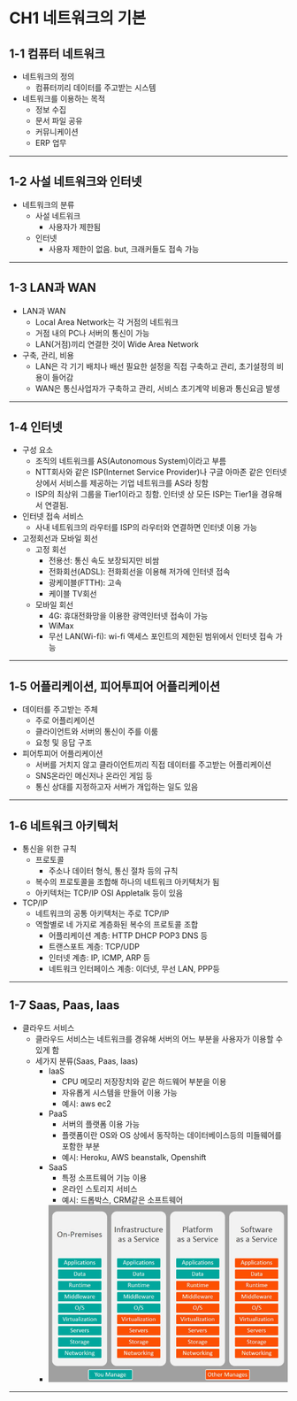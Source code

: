 # CH1 네트워크의 기본

## 1-1 컴퓨터 네트워크

- 네트워크의 정의
  - 컴퓨터끼리 데이터를 주고받는 시스템
- 네트워크를 이용하는 목적
  - 정보 수집
  - 문서 파일 공유
  - 커뮤니케이션
  - ERP 업무

---

## 1-2 사설 네트워크와 인터넷

- 네트워크의 분류
  - 사설 네트워크
    - 사용자가 제한됨
  - 인터넷
    - 사용자 제한이 없음. but, 크래커들도 접속 가능

---

## 1-3 LAN과 WAN

- LAN과 WAN
  - Local Area Network는 각 거점의 네트워크
  - 거점 내의 PC나 서버의 통신이 가능
  - LAN(거점)끼리 연결한 것이 Wide Area Network
- 구축, 관리, 비용
  - LAN은 각 기기 배치나 배선 필요한 설정을 직접 구축하고 관리, 초기설정의 비용이 들어감
  - WAN은 통신사업자가 구축하고 관리, 서비스 초기계약 비용과 통신요금 발생

---

## 1-4 인터넷

- 구성 요소
  - 조직의 네트워크를 AS(Autonomous System)이라고 부름
  - NTT회사와 같은 ISP(Internet Service Provider)나 구글 아마존 같은 인터넷 상에서 서비스를 제공하는 기업 네트워크를 AS라 칭함
  - ISP의 최상위 그룹을 Tier1이라고 칭함. 인터넷 상 모든 ISP는 Tier1을 경유해서 연결됨.
- 인터넷 접속 서비스
  - 사내 네트워크의 라우터를 ISP의 라우터와 연결하면 인터넷 이용 가능
- 고정회선과 모바일 회선
  - 고정 회선
    - 전용선: 통신 속도 보장되지만 비쌈
    - 전화회선(ADSL): 전화회선을 이용해 저가에 인터넷 접속
    - 광케이블(FTTH): 고속
    - 케이블 TV회선
  - 모바일 회선
    - 4G: 휴대전화망을 이용한 광역인터넷 접속이 가능
    - WiMax
    - 무선 LAN(Wi-fi): wi-fi 액세스 포인트의 제한된 범위에서 인터넷 접속 가능

---

## 1-5 어플리케이션, 피어투피어 어플리케이션

- 데이터를 주고받는 주체
  - 주로 어플리케이션
  - 클라이언트와 서버의 통신이 주를 이룸
  - 요청 및 응답 구조
- 피어투피어 어플리케이션
  - 서버를 거치지 않고 클라이언트끼리 직접 데이터를 주고받는 어플리케이션
  - SNS온라인 메신저나 온라인 게임 등
  - 통신 상대를 지정하고자 서버가 개입하는 일도 있음

---

## 1-6 네트워크 아키텍처

- 통신을 위한 규칙
  - 프로토콜
    - 주소나 데이터 형식, 통신 절차 등의 규칙
  - 복수의 프로토콜을 조합해 하나의 네트워크 아키텍처가 됨
  - 아키텍처는 TCP/IP OSI Appletalk 등이 있음
- TCP/IP
  - 네트워크의 공통 아키텍처는 주로 TCP/IP
  - 역할별로 네 가지로 계층화된 복수의 프로토콜 조합
    - 어플리케이션 계층: HTTP DHCP POP3 DNS 등
    - 트랜스포트 계층: TCP/UDP
    - 인터넷 계층: IP, ICMP, ARP 등
    - 네트워크 인터페이스 계층: 이더넷, 무선 LAN, PPP등

---

## 1-7 Saas, Paas, Iaas

- 클라우드 서비스
  - 클라우드 서비스는 네트워크를 경유해 서버의 어느 부분을 사용자가 이용할 수 있게 함
  - 세가지 분류(Saas, Paas, Iaas)
    - IaaS
      - CPU 메모리 저장장치와 같은 하드웨어 부분을 이용
      - 자유롭게 시스템을 만들어 이용 가능
      - 예시: aws ec2
    - PaaS
      - 서버의 플랫폼 이용 가능
      - 플랫폼이란 OS와 OS 상에서 동작하는 데이터베이스등의 미들웨어를 포함한 부분
      - 예시: Heroku, AWS beanstalk, Openshift
    - SaaS
      - 특정 소프트웨어 기능 이용
      - 온라인 스토리지 서비스
      - 예시: 드롭박스, CRM같은 소프트웨어
    - ![각 책임 범위](2021-09-20-23-52-34.png)

---